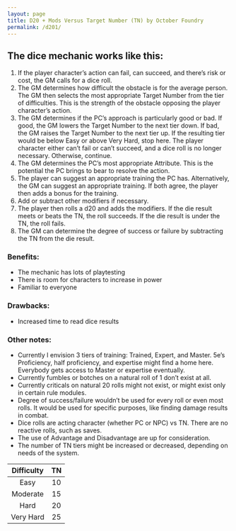 ```yaml
---
layout: page
title: D20 + Mods Versus Target Number (TN) by October Foundry
permalink: /d201/
---
```


## The dice mechanic works like this:
1. If the player character’s action can fail, can succeed, and there’s risk or cost, the GM calls for a dice roll.
2. The GM determines how difficult the obstacle is for the average person. The GM then selects the most appropriate Target Number from the tier of difficulties. This is the strength of the obstacle opposing the player character’s action.
3. The GM determines if the PC’s approach is particularly good or bad. If good, the GM lowers the Target Number to the next tier down. If bad, the GM raises the Target Number to the next tier up. If the resulting tier would be below Easy or above Very Hard, stop here. The player character either can’t fail or can’t succeed, and a dice roll is no longer necessary. Otherwise, continue.
4. The GM determines the PC’s most appropriate Attribute. This is the potential the PC brings to bear to resolve the action.
5. The player can suggest an appropriate training the PC has. Alternatively, the GM can suggest an appropriate training. If both agree, the player then adds a bonus for the training.
6. Add or subtract other modifiers if necessary.
7. The player then rolls a d20 and adds the modifiers. If the die result meets or beats the TN, the roll succeeds. If the die result is under the TN, the roll fails.
8. The GM can determine the degree of success or failure by subtracting the TN from the die result.

### Benefits: 
- The mechanic has lots of playtesting
- There is room for characters to increase in power
- Familiar to everyone

### Drawbacks:
- Increased time to read dice results

### Other notes:
- Currently I envision 3 tiers of training: Trained, Expert, and Master. 5e’s Proficiency, half proficiency, and expertise might find a home here. Everybody gets access to Master or expertise eventually.
- Currently fumbles or botches on a natural roll of 1 don’t exist at all.
- Currently criticals on natural 20 rolls might not exist, or might exist only in certain rule modules.
- Degree of success/failure wouldn’t be used for every roll or even most rolls. It would be used for specific purposes, like finding damage results in combat.
- Dice rolls are acting character (whether PC or NPC) vs TN. There are no reactive rolls, such as saves.
- The use of Advantage and Disadvantage are up for consideration.
- The number of TN tiers might be increased or decreased, depending on needs of the system.

| Difficulty | TN |
|:---:|:---:|
| Easy | 10 |
| Moderate | 15 |
| Hard | 20 |
| Very Hard | 25 |
